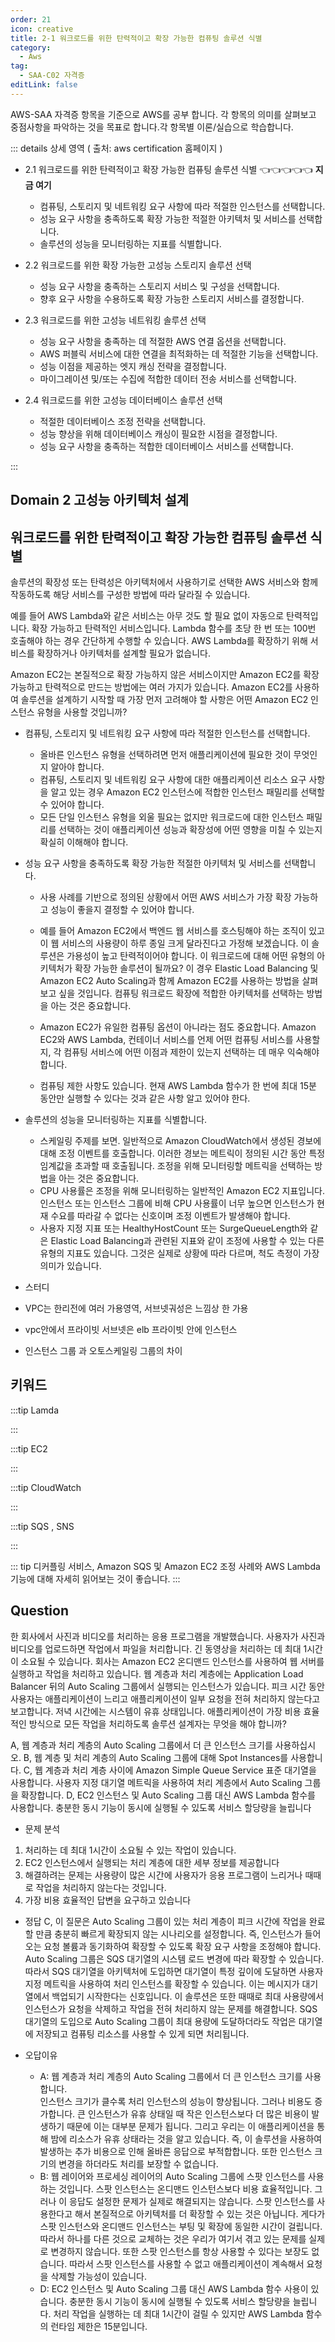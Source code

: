 ```yaml
---
order: 21
icon: creative
title: 2-1 워크로드를 위한 탄력적이고 확장 가능한 컴퓨팅 솔루션 식별
category: 
  - Aws
tag: 
  - SAA-C02 자격증
editLink: false
---
```


AWS-SAA 자격증 항목을 기준으로 AWS를 공부 합니다. 각 항목의 의미를 살펴보고 중점사항을 파악하는 것을 목표로 합니다.각 항목별 이론/실습으로 학습합니다.

::: details 상세 영역 ( 출처: aws certification 홈페이지 )

* 2.1 워크로드를 위한 탄력적이고 확장 가능한 컴퓨팅 솔루션 식별  👈👈👈👈👈 **지금 여기**
  * 컴퓨팅, 스토리지 및 네트워킹 요구 사항에 따라 적절한 인스턴스를 선택합니다.
  * 성능 요구 사항을 충족하도록 확장 가능한 적절한 아키텍처 및 서비스를 선택합니다.
  * 솔루션의 성능을 모니터링하는 지표를 식별합니다.

* 2.2 워크로드를 위한 확장 가능한 고성능 스토리지 솔루션 선택
  * 성능 요구 사항을 충족하는 스토리지 서비스 및 구성을 선택합니다.
  * 향후 요구 사항을 수용하도록 확장 가능한 스토리지 서비스를 결정합니다.

* 2.3 워크로드를 위한 고성능 네트워킹 솔루션 선택
  * 성능 요구 사항을 충족하는 데 적절한 AWS 연결 옵션을 선택합니다.
  * AWS 퍼블릭 서비스에 대한 연결을 최적화하는 데 적절한 기능을 선택합니다.
  * 성능 이점을 제공하는 엣지 캐싱 전략을 결정합니다.
  * 마이그레이션 및/또는 수집에 적합한 데이터 전송 서비스를 선택합니다.

* 2.4 워크로드를 위한 고성능 데이터베이스 솔루션 선택
  * 적절한 데이터베이스 조정 전략을 선택합니다.
  * 성능 향상을 위해 데이터베이스 캐싱이 필요한 시점을 결정합니다.
  * 성능 요구 사항을 충족하는 적합한 데이터베이스 서비스를 선택합니다.

:::

## Domain 2 고성능 아키텍처 설계
## 워크로드를 위한 탄력적이고 확장 가능한 컴퓨팅 솔루션 식별

솔루션의 확장성 또는 탄력성은 아키텍처에서 사용하기로 선택한 AWS 서비스와 함께 작동하도록 해당 서비스를 구성한 방법에 따라 달라질 수 있습니다.

예를 들어 AWS Lambda와 같은 서비스는 아무 것도 할 필요 없이 자동으로 탄력적입니다. 확장 가능하고 탄력적인 서비스입니다. Lambda 함수를 초당 한 번 또는 100번 호출해야 하는 경우 간단하게 수행할 수 있습니다. AWS Lambda를 확장하기 위해 서비스를 확장하거나 아키텍처를 설계할 필요가 없습니다.

Amazon EC2는 본질적으로 확장 가능하지 않은 서비스이지만 Amazon EC2를 확장 가능하고 탄력적으로 만드는 방법에는 여러 가지가 있습니다. 
Amazon EC2를 사용하여 솔루션을 설계하기 시작할 때 가장 먼저 고려해야 할 사항은 어떤 Amazon EC2 인스턴스 유형을 사용할 것입니까?

- 컴퓨팅, 스토리지 및 네트워킹 요구 사항에 따라 적절한 인스턴스를 선택합니다.

  - 올바른 인스턴스 유형을 선택하려면 먼저 애플리케이션에 필요한 것이 무엇인지 알아야 합니다. 
  - 컴퓨팅, 스토리지 및 네트워킹 요구 사항에 대한 애플리케이션 리소스 요구 사항을 알고 있는 경우 Amazon EC2 인스턴스에 적합한 인스턴스 패밀리를 선택할 수 있어야 합니다.
  - 모든 단일 인스턴스 유형을 외울 필요는 없지만 워크로드에 대한 인스턴스 패밀리를 선택하는 것이 애플리케이션 성능과 확장성에 어떤 영향을 미칠 수 있는지 확실히 이해해야 합니다.


- 성능 요구 사항을 충족하도록 확장 가능한 적절한 아키텍처 및 서비스를 선택합니다.

  - 사용 사례를 기반으로 정의된 상황에서 어떤 AWS 서비스가 가장 확장 가능하고 성능이 좋을지 결정할 수 있어야 합니다.
  - 예를 들어 Amazon EC2에서 백엔드 웹 서비스를 호스팅해야 하는 조직이 있고 이 웹 서비스의 사용량이 하루 종일 크게 달라진다고 가정해 보겠습니다. 이 솔루션은 가용성이 높고 탄력적이어야 합니다. 이 워크로드에 대해 어떤 유형의 아키텍처가 확장 가능한 솔루션이 될까요? 이 경우 Elastic Load Balancing 및 Amazon EC2 Auto Scaling과 함께 Amazon EC2를 사용하는 방법을 살펴보고 싶을 것입니다. 컴퓨팅 워크로드 확장에 적합한 아키텍처를 선택하는 방법을 아는 것은 중요합니다.

  - Amazon EC2가 유일한 컴퓨팅 옵션이 아니라는 점도 중요합니다. Amazon EC2와 AWS Lambda, 컨테이너 서비스를 언제 어떤 컴퓨팅 서비스를 사용할지, 각 컴퓨팅 서비스에 어떤 이점과 제한이 있는지 선택하는 데 매우 익숙해야 합니다.

  - 컴퓨팅 제한 사항도 있습니다. 현재 AWS Lambda 함수가 한 번에 최대 15분 동안만 실행할 수 있다는 것과 같은 사항 알고 있어야 한다.

- 솔루션의 성능을 모니터링하는 지표를 식별합니다.

  - 스케일링 주제를 보면. 일반적으로 Amazon CloudWatch에서 생성된 경보에 대해 조정 이벤트를 호출합니다. 이러한 경보는 메트릭이 정의된 시간 동안 특정 임계값을 초과할 때 호출됩니다. 조정을 위해 모니터링할 메트릭을 선택하는 방법을 아는 것은 중요합니다.
  - CPU 사용률은 조정을 위해 모니터링하는 일반적인 Amazon EC2 지표입니다. 인스턴스 또는 인스턴스 그룹에 비해 CPU 사용률이 너무 높으면 인스턴스가 현재 수요를 따라갈 수 없다는 신호이며 조정 이벤트가 발생해야 합니다.
  - 사용자 지정 지표 또는 HealthyHostCount 또는 SurgeQueueLength와 같은 Elastic Load Balancing과 관련된 지표와 같이 조정에 사용할 수 있는 다른 유형의 지표도 있습니다. 그것은 실제로 상황에 따라 다르며, 척도 측정이 가장 의미가 있습니다.

- 스터디
- VPC는 한리전에 여러 가용영역, 서브넷궈성은 느낌상 한 가용
- vpc안에서 프라이빗 서브넷은 elb 프라이빗 안에 인스턴스
- 인스턴스 그룹 과 오토스케일링 그룹의 차이

## 키워드
:::tip Lamda

:::

:::tip EC2

:::

:::tip CloudWatch

:::

:::tip SQS , SNS  

:::

::: tip
디커플링 서비스, Amazon SQS 및 Amazon EC2 조정 사례와 AWS Lambda 기능에 대해 자세히 읽어보는 것이 좋습니다.
:::
## Question

한 회사에서 사진과 비디오를 처리하는 응용 프로그램을 개발했습니다. 사용자가 사진과 비디오를 업로드하면 작업에서 파일을 처리합니다. 긴 동영상을 처리하는 데 최대 1시간이 소요될 수 있습니다. 회사는 Amazon EC2 온디맨드 인스턴스를 사용하여 웹 서버를 실행하고 작업을 처리하고 있습니다. 웹 계층과 처리 계층에는 Application Load Balancer 뒤의 Auto Scaling 그룹에서 실행되는 인스턴스가 있습니다.
피크 시간 동안 사용자는 애플리케이션이 느리고 애플리케이션이 일부 요청을 전혀 처리하지 않는다고 보고합니다. 저녁 시간에는 시스템이 유휴 상태입니다. 애플리케이션이 가장 비용 효율적인 방식으로 모든 작업을 처리하도록 솔루션 설계자는 무엇을 해야 합니까?

A, 웹 계층과 처리 계층의 Auto Scaling 그룹에서 더 큰 인스턴스 크기를 사용하십시오.
B, 웹 계층 및 처리 계층의 Auto Scaling 그룹에 대해 Spot Instances를 사용합니다.
C, 웹 계층과 처리 계층 사이에 Amazon Simple Queue Service 표준 대기열을 사용합니다. 사용자 지정 대기열 메트릭을 사용하여 처리 계층에서 Auto Scaling 그룹을 확장합니다.
D, EC2 인스턴스 및 Auto Scaling 그룹 대신 AWS Lambda 함수를 사용합니다. 충분한 동시 기능이 동시에 실행될 수 있도록 서비스 할당량을 늘립니다

* 문제 분석   
1) 처리하는 데 최대 1시간이 소요될 수 있는 작업이 있습니다. 
2) EC2 인스턴스에서 실행되는 처리 계층에 대한 세부 정보를 제공합니다
3) 해결하려는 문제는 사용량이 많은 시간에 사용자가 응용 프로그램이 느리거나 때때로 작업을 처리하지 않는다는 것입니다.
4) 가장 비용 효율적인 답변을 요구하고 있습니다

* 정답 C, 이 질문은 Auto Scaling 그룹이 있는 처리 계층이 피크 시간에 작업을 완료할 만큼 충분히 빠르게 확장되지 않는 시나리오를 설정합니다. 즉, 인스턴스가 들어오는 요청 볼륨과 동기화하여 확장할 수 있도록 확장 요구 사항을 조정해야 합니다. Auto Scaling 그룹은 SQS 대기열의 시스템 로드 변경에 따라 확장할 수 있습니다. 따라서 SQS 대기열을 아키텍처에 도입하면 대기열이 특정 깊이에 도달하면 사용자 지정 메트릭을 사용하여 처리 인스턴스를 확장할 수 있습니다. 이는 메시지가 대기열에서 백업되기 시작한다는 신호입니다. 이 솔루션은 또한 때때로 최대 사용량에서 인스턴스가 요청을 삭제하고 작업을 전혀 처리하지 않는 문제를 해결합니다. SQS 대기열의 도입으로 Auto Scaling 그룹이 최대 용량에 도달하더라도 작업은 대기열에 저장되고 컴퓨팅 리소스를 사용할 수 있게 되면 처리됩니다.

* 오답이유
  * A:  웹 계층과 처리 계층의 Auto Scaling 그룹에서 더 큰 인스턴스 크기를 사용합니다.   
    인스턴스 크기가 클수록 처리 인스턴스의 성능이 향상됩니다. 그러나 비용도 증가합니다. 큰 인스턴스가 유휴 상태일 때 작은 인스턴스보다 더 많은 비용이 발생하기 때문에 이는 대부분 문제가 됩니다. 그리고 우리는 이 애플리케이션을 통해 밤에 리소스가 유휴 상태라는 것을 알고 있습니다. 즉, 이 솔루션을 사용하여 발생하는 추가 비용으로 인해 올바른 응답으로 부적합합니다. 또한 인스턴스 크기의 변경을 하더라도 처리를 보장할 수 없습니다. 
  * B: 웹 레이어와 프로세싱 레이어의 Auto Scaling 그룹에 스팟 인스턴스를 사용하는 것입니다. 
     스팟 인스턴스는 온디맨드 인스턴스보다 비용 효율적입니다. 그러나 이 응답도 설정한 문제가 실제로 해결되지는 않습니다. 스팟 인스턴스를 사용한다고 해서 본질적으로 아키텍처를 더 확장할 수 있는 것은 아닙니다. 게다가 스팟 인스턴스와 온디맨드 인스턴스는 부팅 및 확장에 동일한 시간이 걸립니다. 따라서 하나를 다른 것으로 교체하는 것은 우리가 여기서 겪고 있는 문제를 실제로 변경하지 않습니다. 또한 스팟 인스턴스를 항상 사용할 수 있다는 보장도 없습니다. 따라서 스팟 인스턴스를 사용할 수 없고 애플리케이션이 계속해서 요청을 삭제할 가능성이 있습니다. 
  * D: EC2 인스턴스 및 Auto Scaling 그룹 대신 AWS Lambda 함수 사용이 있습니다. 충분한 동시 기능이 동시에 실행될 수 있도록 서비스 할당량을 늘립니다. 
    처리 작업을 실행하는 데 최대 1시간이 걸릴 수 있지만 AWS Lambda 함수의 런타임 제한은 15분입니다.


